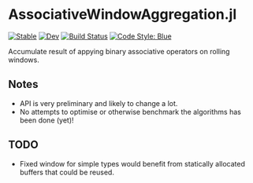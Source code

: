 # AssociativeWindowAggregation.jl
[![Stable](https://img.shields.io/badge/docs-dev-blue.svg)](https://tpgillam.github.io/AssociativeWindowAggregation.jl/stable)
[![Dev](https://img.shields.io/badge/docs-dev-blue.svg)](https://tpgillam.github.io/AssociativeWindowAggregation.jl/dev)
[![Build Status](https://github.com/tpgillam/AssociativeWindowAggregation.jl/workflows/CI/badge.svg)](https://github.com/tpgillam/AssociativeWindowAggregation.jl/actions)
[![Code Style: Blue](https://img.shields.io/badge/code%20style-blue-4495d1.svg)](https://github.com/invenia/BlueStyle)

Accumulate result of appying binary associative operators on rolling windows.

## Notes
- API is very preliminary and likely to change a lot.
- No attempts to optimise or otherwise benchmark the algorithms has been done (yet)!

## TODO
- Fixed window for simple types would benefit from statically allocated buffers that could be reused.
